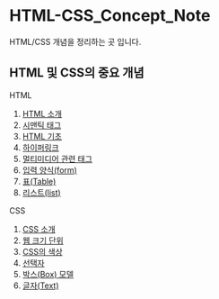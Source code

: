 # HTML-CSS_Concept_Note

HTML/CSS 개념을 정리하는 곳 입니다.

## HTML 및 CSS의 중요 개념

HTML

1. [HTML 소개](https://github.com/tinskyblue/HTML-CSS_Concept_Note/blob/master/concept_Note/HTML_introduce.md/)
2. [시맨틱 태그](https://github.com/tinskyblue/HTML-CSS_Concept_Note/blob/master/concept_Note/HTML_semantic_tag.md/)
3. [HTML 기초](https://github.com/tinskyblue/HTML-CSS_Concept_Note/blob/master/concept_Note/HTML_basics.md)
5. [하이퍼링크](https://github.com/tinskyblue/HTML-CSS_Concept_Note/blob/master/concept_Note/HTML_hyperlink.md/)
6. [멀티미디어 관련 태그](https://github.com/tinskyblue/HTML-CSS_Concept_Note/blob/master/concept_Note/HTML_multimedia_tag.md/)
7. [입력 양식(form)](https://github.com/tinskyblue/HTML-CSS_Concept_Note/blob/master/concept_Note/HTML_form.md/)
8. [표(Table)](https://github.com/tinskyblue/HTML-CSS_Concept_Note/blob/master/concept_Note/HTML_table.md/)
9. [리스트(list)](https://github.com/tinskyblue/HTML-CSS_Concept_Note/blob/master/concept_Note/HTML_list.md/)

CSS

1. [CSS 소개](https://github.com/tinskyblue/HTML-CSS_Concept_Note/blob/master/concept_Note/CSS_introduce.md/)
2. [웹 크기 단위](https://github.com/tinskyblue/HTML-CSS_Concept_Note/blob/master/concept_Note/CSS_web_size_unit.md/)
3. [CSS의 색상](https://github.com/tinskyblue/HTML-CSS_Concept_Note/blob/master/concept_Note/CSS_color.md/)
4. [선택자](https://github.com/tinskyblue/HTML-CSS_Concept_Note/blob/master/concept_Note/CSS_selector.md/)
5. [박스(Box) 모델](https://github.com/tinskyblue/HTML-CSS_Concept_Note/blob/master/concept_Note/CSS_box.md/)
6. [글자(Text)](https://github.com/tinskyblue/HTML-CSS_Concept_Note/blob/master/concept_Note/CSS_text.md/)
